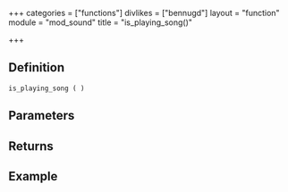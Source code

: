 +++
categories = ["functions"]
divlikes = ["bennugd"]
layout = "function"
module = "mod_sound"
title = "is_playing_song()"

+++

## Definition

    is_playing_song ( )

## Parameters

## Returns

## Example

